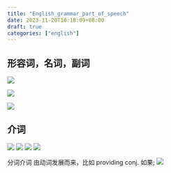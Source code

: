 ```yaml
---
title: "English_grammar_part_of_speech"
date: 2023-11-20T10:18:09+08:00
draft: true
categories: ["english"]
---
```


## 形容词，名词，副词

![](0.png)

![](1.png)

![](2.png)





## 介词
![](3.png)
![](4.png)
![](5.png)
![](6.png)

分词介词 由动词发展而来，比如 providing conj.	如果; 
![](7.png)

